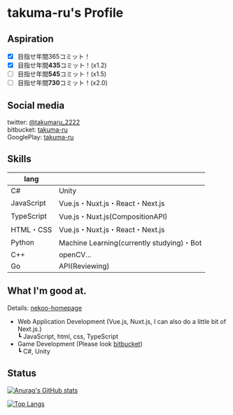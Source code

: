 # takuma-ru's Profile

## Aspiration
- [x] 目指せ年間365コミット！
- [x] 目指せ年間**435**コミット！(x1.2)
- [ ] 目指せ年間**545**コミット！(x1.5)
- [ ] 目指せ年間**730**コミット！(x2.0)

## Social media
twitter: [@takumaru_2222](https://twitter.com/takumaru_2222)<br>
bitbucket: [takuma-ru](https://bitbucket.org/takuma-ru/)<br>
GooglePlay: [takuma-ru](https://play.google.com/store/apps/dev?id=7473198602481823619)

## Skills
| lang |  |
| -- | -- |
| C# | Unity |
| JavaScript | Vue.js・Nuxt.js・React・Next.js |
| TypeScript | Vue.js・Nuxt.js(CompositionAPI) |
| HTML・CSS | Vue.js・Nuxt.js・React・Next.js |
| Python | Machine Learning(currently studying)・Bot |
| C++ | openCV... |
| Go | API(Reviewing) |

## What I'm good at.
Details: [nekoo-homepage](https://nekoo-homepage.vercel.app/)<br>
- Web Application Development (Vue.js, Nuxt.js, I can also do a little bit of Next.js.)<br>
  ┗ JavaScript, html, css, TypeScript<br>
- Game Development (Please look [bitbucket](https://bitbucket.org/takuma-ru/))<br>
  ┗ C#, Unity<br>

## Status
[![Anurag's GitHub stats](https://github-readme-stats.vercel.app/api?username=takuma-ru&count_private=true&show_icons=true&include_all_commits=true)](https://github.com/anuraghazra/github-readme-stats)

[![Top Langs](https://github-readme-stats.vercel.app/api/top-langs/?username=takuma-ru&layout=compact)](https://github.com/anuraghazra/github-readme-stats)

